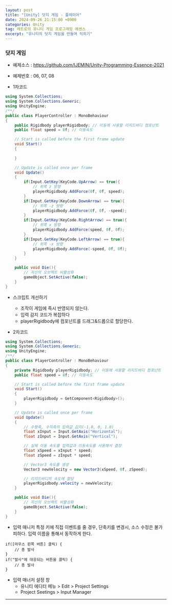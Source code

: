 ```yaml
---
layout: post
title: "[Unity] 닷지 게임 - 플레이어"
date: 2024-09-26 21:15:00 +0900 
categories: Unity
tag: 레트로의 유니티 게임 프로그래밍 에센스
excerpt: "유니티의 닷지 게임을 만들며 익히기"
---
```


### 닷지 게임

- 예제소스 : <https://github.com/IJEMIN/Unity-Programming-Essence-2021>
- 예제번호 : 06, 07, 08

- 1차코드
```c#
using System.Collections;
using System.Collections.Generic;
using UnityEngine;
/**/
public class PlayerController : MonoBehaviour
{
    public Rigidbody playerRigidbody; // 이동에 사용할 리지드바디 컴포넌트
    public float speed = 8f; // 이동속도

    // Start is called before the first frame update
    void Start()
    {
        
    }

    // Update is called once per frame
    void Update()
    {
        if(Input.GetKey(KeyCode.UpArrow) == true){
            // 위쪽 z 방향
            playerRigidbody.AddForce(0f, 0f, speed);
        }
        if(Input.GetKey(KeyCode.DownArrow) == true){
            // 위쪽 -z 방향
            playerRigidbody.AddForce(0f, 0f, -speed);
        }
        if(Input.GetKey(KeyCode.RightArrow) == true){
            // 위쪽 x 방향
            playerRigidbody.AddForce(speed, 0f, 0f);
        }
        if(Input.GetKey(KeyCode.LeftArrow) == true){
            // 위쪽 -x 방향
            playerRigidbody.AddForce(-speed, 0f, 0f);
        }
    }

    public void Die(){
        // 자신의 오브젝트 비활성화
        gameObject.SetActive(false);
    }
}
```
- 스크립트 개선하기
  - 조작이 게임에 즉시 반영되지 않는다.
  - 입력 감지 코드가 복잡하다
  - playerRigidbody에 컴포넌트를 드래그&드롭으로 할당한다.

- 2차코드
```c#
using System.Collections;
using System.Collections.Generic;
using UnityEngine;
/**/
public class PlayerController : MonoBehaviour
{
    private Rigidbody playerRigidbody; // 이동에 사용할 리지드바디 컴포넌트
    public float speed = 8f; // 이동속도

    // Start is called before the first frame update
    void Start()
    {
        playerRigidbody = GetComponent<Rigidbody>();
    }

    // Update is called once per frame
    void Update()
    {
        // 수평축, 수직축의 입력값 감지(-1.0, 0, 1.0)
        float xInput = Input.GetAxis("Horizontal");
        float zInput = Input.GetAxis("Vertical");

        // 실제 이동 속도를 입력값과 이동속도를 사용해서 결정
        float xSpeed = xInput * speed;
        float zSpeed = zInput * speed;

        // Vector3 속도를 생성
        Vector3 newVelocity = new Vector3(xSpeed, 0f, zSpeed);

        // 리지드바디의 속도에 할당
        playerRigidbody.velocity = newVelocity;
    }

    public void Die(){
        // 자신의 오브젝트 비활성화
        gameObject.SetActive(false);
    }
}
```
- 입력 매니저
특정 키에 직접 이벤트를 줄 경우, 단축키를 변경시, 소스 수정은 불가피하다.
입력 이름을 통해서 동작하게 한다.
```
if([마우스 왼쪽 버튼] 클릭) {
    // 총 발사
}
if("발사"에 대응되는 버튼을 클릭) {
    // 총 발사
}
```

- 입력 매너저 설정 창
  - 유니티 에디터 메뉴 > Edit > Project Settings
  - Project Seetings > Input Manager
  
---